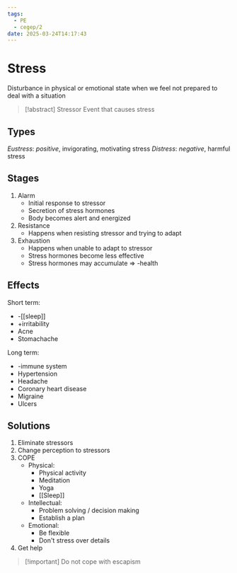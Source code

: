 ```yaml
---
tags:
  - PE
  - cegep/2
date: 2025-03-24T14:17:43
---
```


# Stress

Disturbance in physical or emotional state when we feel not prepared to deal with a situation

> [!abstract] Stressor
> Event that causes stress

## Types

*Eustress*: *positive*, invigorating, motivating stress
*Distress*: *negative*, harmful stress

## Stages

1. Alarm
	- Initial response to stressor
	- Secretion of stress hormones
	- Body becomes alert and energized
2. Resistance
	- Happens when resisting stressor and trying to adapt
3. Exhaustion
	- Happens when unable to adapt to stressor
	- Stress hormones become less effective
	- Stress hormones may accumulate => -health

## Effects

Short term:

- -[[sleep]]
- +irritability
- Acne
- Stomachache

Long term:

- -immune system
- Hypertension
- Headache
- Coronary heart disease
- Migraine
- Ulcers

## Solutions

1. Eliminate stressors
2. Change perception to stressors
3. COPE
	- Physical:
		- Physical activity
		- Meditation
		- Yoga
		- [[Sleep]]
	- Intellectual:
		- Problem solving / decision making
		- Establish a plan
	- Emotional:
		- Be flexible
		- Don't stress over details
4. Get help

> [!important] Do not cope with escapism
